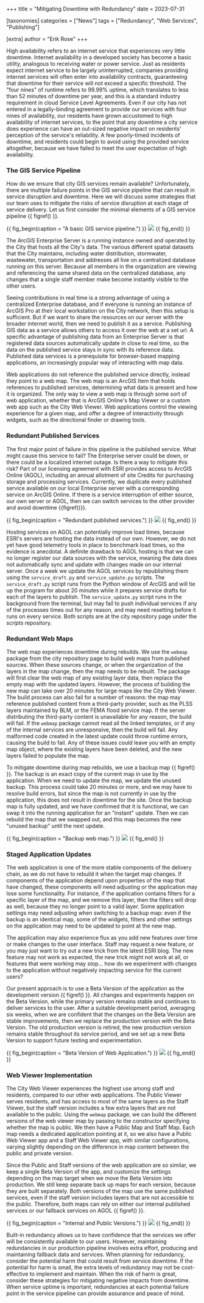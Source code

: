 +++
title = "Mitigating Downtime with Redundancy"
date = 2023-07-31

[taxonomies]
categories = ["News"]
tags = ["Redundancy", "Web Services", "Publishing"]

[extra]
author = "Erik Rose"
+++

High availability refers to an internet service that experiences very little downtime.  Internet availability in a developed society has become a basic utility, analogous to receiving water or power service.  Just as residents expect internet service to be largely uninterrupted, companies providing internet services will often enter into availability contracts, guaranteeing that downtime for their service will not exceed a specific threshold.  The "four nines" of runtime refers to 99.99% uptime, which translates to less than 52 minutes of downtime per year, and this is a standard industry requirement in cloud Service Level Agreements.  Even if our city has not entered in a legally-binding agreement to provide our services with four nines of availability, our residents have grown accustomed to high availability of internet services, to the point that any downtime a city service does experience can have an out-sized negative impact on residents' perception of the service's reliability.  A few poorly-timed incidents of downtime, and residents could begin to avoid using the provided service altogether, because we have failed to meet the user expectation of high availability.

### The GIS Service Pipeline

How do we ensure that city GIS services remain available?  Unfortunately, there are multiple failure points in the GIS service pipeline that can result in service disruption and downtime.  Here we will discuss some strategies that our team uses to mitigate the risks of service disruption at each stage of service delivery.  Let us first consider the minimal elements of a GIS service pipeline {{ figref() }}.

{{ fig_begin(caption = "A basic GIS service pipeline.") }}
<img src=/content/newsfeed/single_pipeline.svg>
{{ fig_end() }}

The ArcGIS Enterprise Server is a running instance owned and operated by the City that hosts all the City's data.  The various different spatial datasets that the City maintains, including water distribution, stormwater, wastewater, transportation and addresses all live on a centralized database running on this server.  Because all members in the organization are viewing and referencing the same shared data on the centralized database, any changes that a single staff member make become instantly visible to the other users.  

Seeing contributions in real time is a strong advantage of using a centralized Enterprise database, and if everyone is running an instance of ArcGIS Pro at their local workstation on the City network, then this setup is sufficient.  But if we want to share the resources on our server with the broader internet world, then we need to publish it as a service.  Publishing GIS data as a service allows others to access it over the web at a set url.  A specific advantage of publishing data from an Enterprise Server is that registered data sources automatically update in close to real time, so the data on the published service stays in sync with its reference data.  Published data services is a prerequisite for browser-based mapping applications, an increasingly popular way of interacting with map data.

Web applications do not reference the published service directly, instead they point to a web map.  The web map is an ArcGIS Item that holds references to published services, determining what data is present and how it is organized.  The only way to view a web map is through some sort of web application, whether that is ArcGIS Online's Map Viewer or a custom web app such as the City Web Viewer.  Web applications control the viewing experience for a given map, and offer a degree of interactivity through widgets, such as the directional finder or drawing tools.

### Redundant Published Services

The first major point of failure in this pipeline is the published service.  What might cause this service to fail?  The Enterprise server could be down, or there could be a localized internet outage.  Is there a way to mitigate this risk?  Part of our licensing agreement with ESRI provides access to ArcGIS Online (AGOL), including an annual allotment of site Credits for purchasing storage and processing services.  Currently, we duplicate every published service available on our local Enterprise server with a corresponding service on ArcGIS Online.  If there is a service interruption of either source, our own server or AGOL, then we can switch services to the other provider and avoid downtime {{figref()}}.

{{ fig_begin(caption = "Redundant published services.") }}
<img src=/content/newsfeed/redundant_server.svg>
{{ fig_end() }}

Hosting services on AGOL can potentially improve load times, because ESRI's servers are hosting the data instead of our own.  However, we do not yet have good telemetry tools in place to benchmark load times, so the evidence is anecdotal.  A definite drawback to AGOL hosting is that we can no longer register our data sources with the service, meaning the data does not automatically sync and update with changes made on our internal server.  Once a week we update the AGOL services by republishing them using the `service_draft.py` and `service_update.py` scripts.  The `service_draft.py` script runs from the Python window of ArcGIS and will tie up the program for about 20 minutes while it prepares service drafts for each of the layers to publish.  The `service_update.py` script runs in the background from the terminal, but may fail to push individual services if any of the processes times out for any reason, and may need resetting before it runs on every service.  Both scripts are at the city repository page under the *scripts* repository.

### Redundant Web Maps

The web map experiences downtime during rebuilds.  We use the `webmap` package from the city repository page to build web maps from published sources.  When these sources change, or when the organization of the layers in the map change, then the map needs to be rebuilt.  The package will first clear the web map of any existing layer data, then replace the empty map with the updated layers.  However, the process of building the new map can take over 20 minutes for large maps like the City Web Viewer.  The build process can also fail for a number of reasons:  the map may reference published content from a third-party provider, such as the PLSS layers maintained by BLM, or the FEMA flood service map.  If the server distributing the third-party content is unavailable for any reason, the build will fail.  If the `webmap` package cannot read all the linked templates, or if any of the internal services are unresponsive, then the build will fail.  Any malformed code created in the latest update could throw runtime errors, causing the build to fail.  Any of these issues could leave you with an empty map object, where the existing layers have been deleted, and the new layers failed to populate the map.

To mitigate downtime during map rebuilds, we use a backup map {{ figref() }}.  The backup is an exact copy of the current map in use by the application.  When we need to update the map, we update the unused backup.  This process could take 20 minutes or more, and we may have to resolve build errors, but since the map is not currently in use by the application, this does not result in downtime for the site.  Once the backup map is fully updated, and we have confirmed that it is functional, we can swap it into the running application for an "instant" update.  Then we can rebuild the map that we swapped out, and this map becomes the new "unused backup" until the next update.

{{ fig_begin(caption = "Backup web map.") }}
<img src=/content/newsfeed/backup_map.svg>
{{ fig_end() }}

### Staged Application Updates

The web application is one of the more stable components of the delivery chain, as we do not have to rebuild it when the target map changes.  If components of the application depend upon properties of the map that have changed, these components will need adjusting or the application may lose some functionality.  For instance, if the application contains filters for a specific layer of the map, and we remove this layer, then the filters will drop as well, because they no longer point to a valid layer.  Some application settings may need adjusting when switching to a backup map: even if the backup is an identical map, some of the widgets, filters and other settings on the application may need to be updated to point at the new map.

The application may also experience flux as you add new features over time or make changes to the user interface.  Staff may request a new feature, or you may just want to try out a new trick from the latest ESRI blog.  The new feature may not work as expected, the new trick might not work at all, or features that were working may stop... how do we experiment with changes to the application without negatively impacting service for the current users?

Our present approach is to use a Beta Version of the application as the development version {{ figref() }}.  All changes and experiments happen on the Beta Version, while the primary version remains stable and continues to deliver services to the user.  After a suitable development period, averaging six weeks, when we are confident that the changes on the Beta Version are stable improvements, then we replace the production version with the Beta Version.  The old production version is retired, the new production version remains stable throughout its service period, and we set up a new Beta Version to support future testing and experimentation.

{{ fig_begin(caption = "Beta Version of Web Application.") }}
<img src=/content/newsfeed/beta_version.svg>
{{ fig_end() }}

### Web Viewer Implementation

The City Web Viewer experiences the highest use among staff and residents, compared to our other web applications.  The Public Viewer serves residents, and has access to most of the same layers as the Staff Viewer, but the staff version includes a few extra layers that are not available to the public.  Using the `webmap` package, we can build the different versions of the web viewer map by passing to the constructor specifying whether the map is public.  We then have a Public Map and Staff Map.  Each map needs a dedicated application pointing at it, so we also have a Public Web Viewer app and a Staff Web Viewer app, with similar configurations, varying slightly depending on the difference in map content between the public and private version.

Since the Public and Staff versions of the web application are so similar, we keep a single Beta Version of the app, and customize the settings depending on the map target when we move the Beta Version into production.  We still keep separate back up maps for each version, because they are built separately.  Both versions of the map use the same published services, even if the staff version includes layers that are not accessible to the public.  Therefore, both maps can rely on either our internal published services or our fallback services on AGOL {{ figref() }}.


{{ fig_begin(caption = "Internal and Public Versions.") }}
<img src=/content/newsfeed/multi_app.svg>
{{ fig_end() }}

Built-in redundancy allows us to have confidence that the services we offer will be consistently available to our users.  However, maintaining redundancies in our production pipeline involves extra effort, producing and maintaining fallback data and services.  When planning for redundancy, consider the potential harm that could result from service downtime.  If the potential for harm is small, the extra levels of redundancy may not be cost-effective to implement and maintain.  When the risk of harm is great, consider these strategies for mitigating negative impacts from downtime.  When service uptime is important, redundancies at each potential failure point in the service pipeline can provide assurance and peace of mind.
